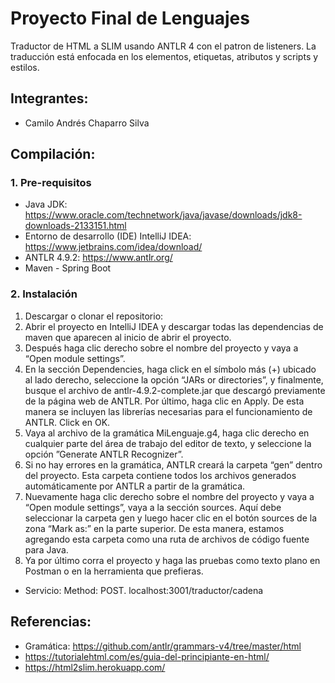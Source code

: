 # Proyecto Final de Lenguajes

Traductor de HTML a SLIM usando ANTLR 4 con el patron de listeners. La traducción está enfocada en los elementos, etiquetas, atributos y scripts y estilos.

## Integrantes:
- Camilo Andrés Chaparro Silva

## Compilación:

### 1. Pre-requisitos

- Java JDK:
  https://www.oracle.com/technetwork/java/javase/downloads/jdk8-downloads-2133151.html
- Entorno de desarrollo (IDE) IntelliJ IDEA: https://www.jetbrains.com/idea/download/ 
- ANTLR 4.9.2:
  https://www.antlr.org/
- Maven - Spring Boot

### 2. Instalación

1. Descargar o clonar el repositorio: 
2. Abrir el proyecto en IntelliJ IDEA y descargar todas las dependencias de maven que aparecen al inicio de abrir el proyecto.
3. Después haga clic derecho sobre el nombre del proyecto y vaya a “Open module settings”.
4. En la sección Dependencies, haga click en el símbolo más (+) ubicado al lado derecho, seleccione la opción “JARs or directories”, y finalmente, busque el archivo de antlr-4.9.2-complete.jar que descargó previamente de la página web de ANTLR. Por último, haga clic en Apply. De esta manera se incluyen las librerías necesarias para el funcionamiento de ANTLR. Click en OK.
5. Vaya al archivo de la gramática MiLenguaje.g4, haga clic derecho en cualquier parte del área de trabajo del editor de texto, y seleccione la opción ”Generate ANTLR Recognizer”.
6. Si no hay errores en la gramática, ANTLR creará la carpeta “gen” dentro del proyecto. Esta carpeta contiene todos los archivos generados automáticamente por ANTLR a partir de la gramática.
7. Nuevamente haga clic derecho sobre el nombre del proyecto y vaya a “Open module settings”, vaya a la sección sources. Aquí debe seleccionar la carpeta gen y luego hacer clic en el botón sources de la zona “Mark as:” en la parte superior. De esta manera, estamos agregando esta carpeta como una ruta de archivos de código fuente para Java.
8. Ya por último corra el proyecto y haga las pruebas como texto plano en Postman o en la herramienta que prefieras.
- Servicio: Method: POST. localhost:3001/traductor/cadena

## Referencias:
- Gramática: https://github.com/antlr/grammars-v4/tree/master/html
- https://tutorialehtml.com/es/guia-del-principiante-en-html/
- https://html2slim.herokuapp.com/

